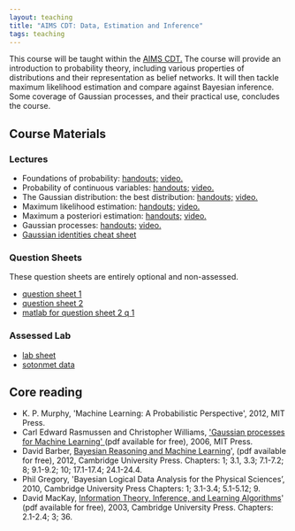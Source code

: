 ```yaml
---
layout: teaching
title: "AIMS CDT: Data, Estimation and Inference"
tags: teaching
---
```


This course will be taught within the <a href="http://aims.robots.ox.ac.uk/">AIMS CDT.</a> The course will provide an introduction to probability theory, including various properties of distributions and their representation as belief networks.
It will then tackle maximum likelihood estimation and compare against Bayesian inference.
Some coverage of Gaussian processes, and their practical use, concludes the course.

## Course Materials

### Lectures

<ul class='plus'>
    <li>Foundations of probability: 
        <a href="{{ site.baseurl }}/teaching/AIMS_CDT/1_slides_foundations.pdf">handouts;</a>
        <a href="{{ site.baseurl }}/teaching/AIMS_CDT/[AIMS_DEI]_1_Foundations.mp4">video.</a>
    </li>
    <li>Probability of continuous variables: 
        <a href="{{ site.baseurl }}/teaching/AIMS_CDT/2_slides_continuous.pdf">handouts;</a>
        <a href="{{ site.baseurl }}/teaching/AIMS_CDT/[AIMS_DEI]_2_Continuous_Variables.mp4">video.</a>
    </li>
    <li>The Gaussian distribution: the best distribution: 
        <a href="{{ site.baseurl }}/teaching/AIMS_CDT/3_slides_Gaussian.pdf">handouts;</a>
        <a href="{{ site.baseurl }}/teaching/AIMS_CDT/[AIMS_DEI]_3_The_Gaussian.mp4">video.</a>
    </li>
    <li>Maximum likelihood estimation: 
        <a href="{{ site.baseurl }}/teaching/AIMS_CDT/4_slides_ML.pdf">handouts;</a>
        <a href="{{ site.baseurl }}/teaching/AIMS_CDT/[AIMS_DEI]_4_Maximum_Likelihood_Estimation.mp4">video.</a>
    </li>
    <li>Maximum a posteriori estimation: 
        <a href="{{ site.baseurl }}/teaching/AIMS_CDT/5_slides_MAP.pdf">handouts;</a>
        <a href="{{ site.baseurl }}/teaching/AIMS_CDT/[AIMS_DEI]_5_Maximum_A_Posteriori Estimation.mp4">video.</a>
    </li>
    <li>Gaussian processes: 
        <a href="{{ site.baseurl }}/teaching/AIMS_CDT/6_slides_Gaussian_processes.pdf">handouts;</a>
        <a href="{{ site.baseurl }}/teaching/AIMS_CDT/[AIMS_DEI]_6_Gaussian_processes.mp4">video.</a>
    </li>
    <li>
        <a href="{{ site.baseurl }}/teaching/AIMS_CDT/Gaussian_identities.pdf">Gaussian identities cheat sheet</a>
    </li>
    <!-- <li><a href="{{ site.baseurl }}/teaching/AIMS_CDT/7_slides_decisions.pdf">topic 7 handouts: decision theory and classification</a></li> -->
</ul>


### Question Sheets

These question sheets are entirely optional and non-assessed.

<ul class='plus'>
    <li><a href="{{ site.baseurl }}/teaching/AIMS_CDT/AIMS_DEI_1_Questions.pdf">question sheet 1</a></li>
    <!-- <li><a href="{{ site.baseurl }}/teaching/AIMS_CDT/AIMS_DEI_1Hints.pdf">question sheet 1 hints</a></li> -->
    <li><a href="{{ site.baseurl }}/teaching/AIMS_CDT/AIMS_DEI_2_Questions.pdf">question sheet 2</a></li>
    <!-- <li><a href="{{ site.baseurl }}/teaching/AIMS_CDT/AIMS_DEI_2Hints.pdf">question sheet 2 hints</a></li> -->
    <li><a href="{{ site.baseurl }}/teaching/AIMS_CDT/AIMS_DEI_2q1.m">matlab for question sheet 2 q 1</a></li>
</ul>

### Assessed Lab

<ul class='plus'>
    <li><a href="{{ site.baseurl }}/teaching/AIMS_CDT/CDT_estimation_inference_lab.pdf">lab sheet</a></li>
    <li><a href="{{ site.baseurl }}/teaching/AIMS_CDT/sotonmet.txt">sotonmet data</a></li>
</ul>

## Core reading

<ul class='plus'>
<li>K. P. Murphy, 'Machine Learning: A Probabilistic Perspective', 2012, MIT Press.</li>
<li>
    Carl Edward Rasmussen and Christopher Williams, 
    <a href="http://www.gaussianprocess.org/gpml/chapters/">'Gaussian processes for Machine Learning'
    </a> (pdf available for free), 2006, MIT Press.
</li>
<li>David Barber, <a href="http://web4.cs.ucl.ac.uk/staff/D.Barber/pmwiki/pmwiki.php?n=Brml.Online"> Bayesian Reasoning and Machine Learning</a>', (pdf available for free), 2012, Cambridge University Press. Chapters: 1; 3.1, 3.3; 7.1-7.2; 8; 9.1-9.2; 10; 17.1-17.4; 24.1-24.4.</li>
<li>Phil Gregory, 'Bayesian Logical Data Analysis for the Physical Sciences&rsquo;, 2010, Cambridge University Press Chapters: 1; 3.1-3.4; 5.1-5.12; 9.</li>
<li>David MacKay, <a href="http://www.inference.phy.cam.ac.uk/itprnn/book.html"> Information Theory, Inference, and Learning Algorithms</a>' (pdf available for free), 2003, Cambridge University Press. Chapters: 2.1-2.4; 3; 36.</li>
</ul>

